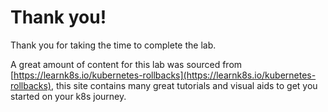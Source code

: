 # Thank you!

Thank you for taking the time to complete the lab.

A great amount of content for this lab was sourced from [https://learnk8s.io/kubernetes-rollbacks](https://learnk8s.io/kubernetes-rollbacks), this site contains many great tutorials and visual aids to get you started on your k8s journey.